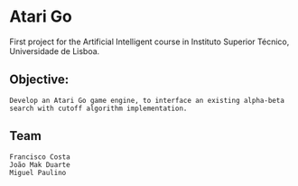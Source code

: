 # Atari Go

First project for the Artificial Intelligent course in Instituto Superior Técnico, Universidade de Lisboa.

## Objective:
	Develop an Atari Go game engine, to interface an existing alpha-beta search with cutoff algorithm implementation.

## Team
	Francisco Costa
	João Mak Duarte
	Miguel Paulino
